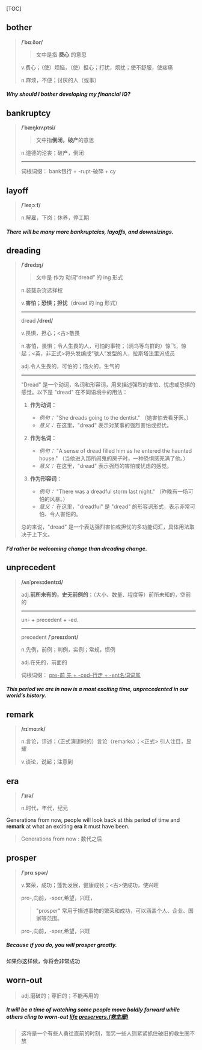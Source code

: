 [TOC]

## bother

> **/ˈbɑːðər/**
>
> > 文中是指 **费心** 的意思
>
> v.费心；（使）烦恼，（使）担心；打扰，烦扰；使不舒服，使疼痛
>
> n.麻烦，不便；讨厌的人（或事）

##### Why should I **bother** developing my financial IQ?

## bankruptcy

> **/ˈbæŋkrʌptsi/**
>
> > 文中指**倒闭，破产**的意思
>
> n.道德的沦丧；破产，倒闭
>
> ---
>
> 词根词缀： bank银行 + -rupt-破碎 + cy

## layoff

> **/ˈleɪˌɔːf/**
>
> n.解雇，下岗；休养，停工期

##### There  will be many more **bankruptcies**, **layoffs**, and downsizings.

## dreading

> **/ˈdredɪŋ/**
>
> > 文中是 作为 动词“dread” 的 ing 形式
>
> n.装载杂货选择权
>
> v.**害怕；恐惧；担忧**（dread 的 ing 形式）
>
> ---
>
> dread	**/dred/**
>
> v.畏惧，担心；<古>敬畏
>
> n.害怕，畏惧；令人生畏的人，可怕的事物；（鸥鸟等鸟群的）惊飞，惊起；<英，非正式>将头发编成“骇人”发型的人，拉斯塔法里派成员
>
> adj.令人生畏的，可怕的；恼火的，生气的
>
> ---
>
> "Dread" 是一个动词，名词和形容词，用来描述强烈的害怕、忧虑或恐惧的感觉。以下是 "dread" 在不同语境中的用法：
>
> 1. **作为动词：**
>    - *例句：* "She dreads going to the dentist."
>      （她害怕去看牙医。）
>    - *意义：* 在这里，"dread" 表示对某事的强烈害怕或担忧。
>
> 2. **作为名词：**
>    - *例句：* "A sense of dread filled him as he entered the haunted house."
>      （当他进入那所闹鬼的房子时，一种恐惧感充满了他。）
>    - *意义：* 在这里，"dread" 表示强烈的害怕或忧虑的感觉。
>
> 3. **作为形容词：**
>    - *例句：* "There was a dreadful storm last night."
>      （昨晚有一场可怕的风暴。）
>    - *意义：* 在这里，"dreadful" 是 "dread" 的形容词形式，表示非常可怕、令人害怕的。
>
> 总的来说，"dread" 是一个表达强烈害怕或担忧的多功能词汇，具体用法取决于上下文。

##### I’d rather be welcoming change than **dreading** change.

## unprecedent

> **/ʌnˈpresɪdentɪd/**
>
> adj.**前所未有的，史无前例的**；（大小、数量、程度等）前所未知的，空前的
>
> ---
>
> un- +‎ precedent +‎ -ed.
>
> ---
>
> precedent	**/ˈpresɪdənt/**
>
> n.先例，前例；判例，实例；常规，惯例
>
> adj.在先的，前面的
>
> 词根词缀： <u>pre-前,先 + -ced-行走 + -ent名词词尾</u>

##### This period we are in now is a most exciting time, **unprecedented** in our world’s history.

## remark

> **/rɪˈmɑːrk/**
>
> n.言论，评述；（正式演讲时的）言论（remarks）；<正式> 引人注目，显耀
>
> v.谈论，说起；注意到

## era

> **/ˈɪrə/**
>
> n.时代，年代，纪元

Generations from now, people will look back at this period of time and **remark** at what an exciting **era** it must have been.

> Generations from now  : 数代之后

## prosper

> **/ˈprɑːspər/**
>
> v.繁荣，成功；蓬勃发展，健康成长；<古>使成功，使兴旺
>
> pro-,向前，-sper,希望，兴旺，
>
> > "prosper" 常用于描述事物的繁荣和成功，可以涵盖个人、企业、国家等范围。
>
> pro-,向前，-sper,希望，兴旺

##### Because if you do, you will **prosper** greatly.

如果你这样做，你将会非常成功

## worn-out

> adj.磨破的；穿旧的；不能再用的

##### It will be a time of watching some people move boldly forward while others cling to worn-out <u>life preservers.(救生圈)</u>

> 这将是一个有些人勇往直前的时刻，而另一些人则紧紧抓住破旧的救生圈不放
